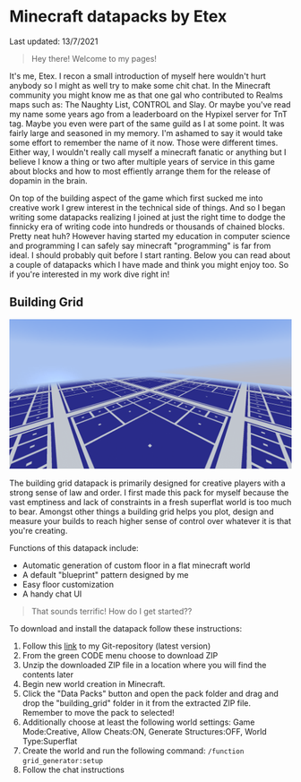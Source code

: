 # Minecraft datapacks by Etex

Last updated: 13/7/2021

>Hey there!
>Welcome to my pages!

It's me, Etex. I recon a small introduction of myself here wouldn't hurt anybody so I might as well try to make some chit chat. In the Minecraft community you might know me as that one gal who contributed to Realms maps such as: The Naughty List, CONTROL and Slay. Or maybe you've read my name some years ago from a leaderboard on the Hypixel server for TnT tag. Maybe you even were part of the same guild as I at some point. It was fairly large and seasoned in my memory. I'm ashamed to say it would take some effort to remember the name of it now. Those were different times. Either way, I wouldn't really call myself a minecraft fanatic or anything but I believe I know a thing or two after multiple years of service in this game about blocks and how to most effiently arrange them for the release of dopamin in the brain.

On top of the building aspect of the game which first sucked me into creative work I grew interest in the technical side of things. And so I began writing some datapacks realizing I joined at just the right time to dodge the finnicky era of writing code into hundreds or thousands of chained blocks. Pretty neat huh? However having started my education in computer science and programming I can safely say minecraft "programming" is far from ideal. I should probably quit before I start ranting. Below you can read about a couple of datapacks which I have made and think you might enjoy too. So if you're interested in my work dive right in!

## Building Grid

![Building Grid Screenshot](https://github.com/Etex99/minecraft-datapacks/raw/gh-pages/images/building_grid.png)

The building grid datapack is primarily designed for creative players with a strong sense of law and order.
I first made this pack for myself because the vast emptiness and lack of constraints in a fresh superflat world is too much to bear.
Amongst other things a building grid helps you plot, design and measure your builds to reach higher sense of control over whatever it is that you're creating. 

Functions of this datapack include:
* Automatic generation of custom floor in a flat minecraft world
* A default "blueprint" pattern designed by me
* Easy floor customization
* A handy chat UI

>That sounds terrific!
>How do I get started??

To download and install the datapack follow these instructions: 
1. Follow this [link](https://github.com/Etex99/minecraft-datapacks/tree/building-grid) to my Git-repository (latest version)
2. From the green CODE menu choose to download ZIP
3. Unzip the downloaded ZIP file in a location where you will find the contents later
4. Begin new world creation in Minecraft.
5. Click the "Data Packs" button and open the pack folder and drag and drop the "building_grid" folder in it from the extracted ZIP file. Remember to move the pack to selected!
6. Additionally choose at least the following world settings: Game Mode:Creative, Allow Cheats:ON, Generate Structures:OFF, World Type:Superflat
7. Create the world and run the following command: `/function grid_generator:setup`
8. Follow the chat instructions
